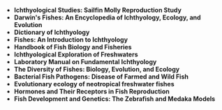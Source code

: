 <ul>
 <li><b><a target="_blank" href="https://github.com/manjunath5496/Ichthyology-Books/blob/master/ich(1).pdf" style="text-decoration:none;">Ichthyological Studies: Sailfin Molly Reproduction Study</a></b></li>
  
<li><b><a target="_blank" href="https://github.com/manjunath5496/Ichthyology-Books/blob/master/ich(2).pdf" style="text-decoration:none;">Darwin's Fishes: An Encyclopedia of Ichthyology, Ecology, and Evolution</a></b></li>  
  
<li><b><a target="_blank" href="https://github.com/manjunath5496/Ichthyology-Books/blob/master/ich(3).pdf" style="text-decoration:none;">Dictionary of Ichthyology</a></b></li>

 
<li><b><a target="_blank" href="https://github.com/manjunath5496/Ichthyology-Books/blob/master/ich(4).pdf" style="text-decoration:none;">Fishes: An Introduction to Ichthyology</a></b></li>
                               
  <li><b><a target="_blank" href="https://github.com/manjunath5496/Ichthyology-Books/blob/master/ich(5).pdf" style="text-decoration:none;">Handbook of Fish Biology and Fisheries</a></b></li>   

 <li><b><a target="_blank" href="https://github.com/manjunath5496/Ichthyology-Books/blob/master/ich(6).pdf" style="text-decoration:none;"> Ichthyological Exploration of Freshwaters</a></b></li>
                <li><b><a target="_blank" href="https://github.com/manjunath5496/Ichthyology-Books/blob/master/ich(7).pdf" style="text-decoration:none;">Laboratory Manual on Fundamental Ichthyology</a></b></li>  
         <li><b><a target="_blank" href="https://github.com/manjunath5496/Ichthyology-Books/blob/master/ich(8).pdf" style="text-decoration:none;">The Diversity of Fishes: Biology, Evolution, and Ecology </a></b></li>                 
  <li><b><a target="_blank" href="https://github.com/manjunath5496/Ichthyology-Books/blob/master/ich(9).pdf" style="text-decoration:none;">Bacterial Fish Pathogens: Disease of Farmed and Wild Fish</a></b></li>   

 <li><b><a target="_blank" href="https://github.com/manjunath5496/Ichthyology-Books/blob/master/ich(10).pdf" style="text-decoration:none;"> Evolutionary ecology of neotropical freshwater fishes</a></b></li>
                <li><b><a target="_blank" href="https://github.com/manjunath5496/Ichthyology-Books/blob/master/ich(11).pdf" style="text-decoration:none;">Hormones and Their Receptors in Fish Reproduction</a></b></li>  
         <li><b><a target="_blank" href="https://github.com/manjunath5496/Ichthyology-Books/blob/master/ich(12).pdf" style="text-decoration:none;">Fish Development and Genetics: The Zebrafish and Medaka Models</a></b></li>
 
 
 
 

</ul>
